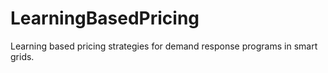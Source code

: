 # LearningBasedPricing
Learning based pricing strategies for demand response programs in smart grids.
